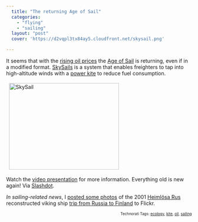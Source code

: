 ```yaml
---
  title: "The returning Age of Sail"
  categories: 
    - "flying"
    - "sailing"
  layout: "post"
  cover: 'https://d2vqpl3tx84ay5.cloudfront.net/skysail.png'

---
```

It seems that with the <a href="http://en.wikipedia.org/wiki/Peak_oil">rising oil prices</a> the <a href="http://en.wikipedia.org/wiki/Age_of_Sail">Age of Sail</a> is returning, even if in a modified format. <a href="http://www.skysails.info/index.php?L=1">SkySails</a> is a system that enables freighters to tap into high-altitude winds with a <a href="http://en.wikipedia.org/wiki/Power_kite">power kite</a> to reduce fuel consumption.

<img src="https://d2vqpl3tx84ay5.cloudfront.net/skysail.png" height="235" width="298" border="0" hspace="8" vspace="4" alt="SkySail" title="SkySail" />

Watch the <a href="http://s2.streamingfarm.tv/streamingfarm/skysails_clips/20070823_SkySails_Erklaerfilm_e03_768k.wmv">video presentation</a> for more information. Everything old is new again! Via <a href="http://hardware.slashdot.org/hardware/07/11/26/1925210.shtml">Slashdot</a>.

<em>In sailing-related news</em>, I <a href="http://www.flickr.com/photos/bergie/sets/72157603284046477/">posted some photos</a> of the 2001 <a href="http://www.qnet.fi/rus-project/">Heimlösa Rus</a> reconstructed viking ship <a href="http://www.qnet.fi/rus-project/voyage2001engl.html">trip from Russia to Finland</a> to Flickr.

<p style="text-align:right;font-size:10px;">Technorati Tags: <a href="http://www.technorati.com/tag/ecology" rel="tag">ecology</a>, <a href="http://www.technorati.com/tag/kite" rel="tag">kite</a>, <a href="http://www.technorati.com/tag/oil" rel="tag">oil</a>, <a href="http://www.technorati.com/tag/sailing" rel="tag">sailing</a></p>
